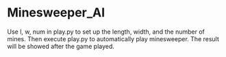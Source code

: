 # Minesweeper_AI
Use l, w, num in play.py to set up the length, width, and the number of mines. Then execute play.py to automatically play minesweeper. The result will be showed after the game played. 
